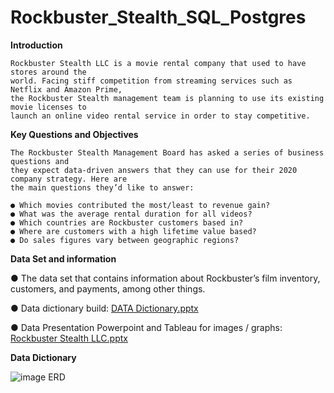 # Rockbuster_Stealth_SQL_Postgres
**Introduction**

    Rockbuster Stealth LLC is a movie rental company that used to have stores around the
    world. Facing stiff competition from streaming services such as Netflix and Amazon Prime,
    the Rockbuster Stealth management team is planning to use its existing movie licenses to
    launch an online video rental service in order to stay competitive.

**Key Questions and Objectives**

    The Rockbuster Stealth Management Board has asked a series of business questions and
    they expect data-driven answers that they can use for their 2020 company strategy. Here are
    the main questions they’d like to answer:

    ● Which movies contributed the most/least to revenue gain?
    ● What was the average rental duration for all videos?
    ● Which countries are Rockbuster customers based in?
    ● Where are customers with a high lifetime value based?
    ● Do sales figures vary between geographic regions?
    
**Data Set and information**

   ● The data set that contains information about Rockbuster’s film inventory, customers, and 
    payments, among other things. 
    
   ● Data dictionary build: [DATA Dictionary.pptx](https://github.com/JayRThomson/Rockbuster_Stealth_LLC_Jay/files/8818923/DATA.Dictionary.pptx)
   
   ● Data Presentation Powerpoint and Tableau for images / graphs: [Rockbuster Stealth LLC.pptx](https://github.com/JayRThomson/Rockbuster_Stealth_LLC_Jay/files/8818925/Rockbuster.Stealth.LLC.pptx)

**Data Dictionary**

![image ERD](https://user-images.githubusercontent.com/106562808/171504841-963a4c0e-197f-481b-bf69-d211d910bf82.png)
